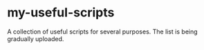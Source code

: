 # my-useful-scripts
A collection of useful scripts for several purposes. The list is being gradually uploaded.
